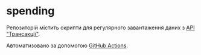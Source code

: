 # spending

Репозиторій містить скрипти для регулярного завантаження даних з [АРІ "Трансакції"](https://confluence.spending.gov.ua/pages/viewpage.action?pageId=5800614).

Автоматизовано за допомогою [GitHub Actions](https://github.com/features/actions).